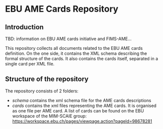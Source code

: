 EBU AME Cards Repository
==============

Introduction
--------------
TBD: information on EBU AME cards initiative and FIMS-AME...

This repository collects all documents related to the EBU AME cards definition. On the one side, it contains the XML schema describing the formal structure of the cards. It also contains the cards itself, separated in a single card per XML file.

Structure of the repository
--------------
The repository consists of 2 folders:
- _schema_ contains the xml schema file for the AME cards descriptions
- _cards_ contains the xml files representing the AME cards. It is organised as one file per AME card. A list of cards can be found on the EBU workspace of the MIM-SCAIE group: https://workspace.ebu.ch/pages/viewpage.action?pageId=98678281
